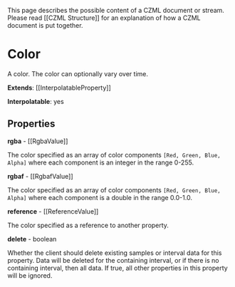 This page describes the possible content of a CZML document or stream. Please read [[CZML Structure]] for an explanation of how a CZML document is put together.

# Color

A color. The color can optionally vary over time.

**Extends**: [[InterpolatableProperty]]

**Interpolatable**: yes

## Properties

**rgba** - [[RgbaValue]]

The color specified as an array of color components `[Red, Green, Blue, Alpha]` where each component is an integer in the range 0-255.


**rgbaf** - [[RgbafValue]]

The color specified as an array of color components `[Red, Green, Blue, Alpha]` where each component is a double in the range 0.0-1.0.


**reference** - [[ReferenceValue]]

The color specified as a reference to another property.


**delete** - boolean

Whether the client should delete existing samples or interval data for this property. Data will be deleted for the containing interval, or if there is no containing interval, then all data. If true, all other properties in this property will be ignored.



